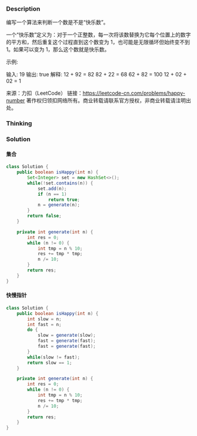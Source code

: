 ### Description

编写一个算法来判断一个数是不是“快乐数”。

一个“快乐数”定义为：对于一个正整数，每一次将该数替换为它每个位置上的数字的平方和，然后重复这个过程直到这个数变为 1，也可能是无限循环但始终变不到 1。如果可以变为 1，那么这个数就是快乐数。

示例: 

输入: 19
输出: true
解释: 
12 + 92 = 82
82 + 22 = 68
62 + 82 = 100
12 + 02 + 02 = 1

来源：力扣（LeetCode）
链接：https://leetcode-cn.com/problems/happy-number
著作权归领扣网络所有。商业转载请联系官方授权，非商业转载请注明出处。

### Thinking



### Solution

#### 集合

```java
class Solution {
    public boolean isHappy(int n) {
        Set<Integer> set = new HashSet<>();
        while(!set.contains(n)) {
            set.add(n);
            if (n == 1)
                return true;
            n = generate(n);
        }
        return false;
    }

    private int generate(int n) {
        int res = 0;
        while (n != 0) {
            int tmp = n % 10; 
            res += tmp * tmp;
            n /= 10;
        }
        return res;
    }
}
```

#### 快慢指针

```java
class Solution {
    public boolean isHappy(int n) {
        int slow = n;
        int fast = n;
        do {
            slow = generate(slow);
            fast = generate(fast);
            fast = generate(fast);
        }
        while(slow != fast);
        return slow == 1;
    }

    private int generate(int n) {
        int res = 0;
        while (n != 0) {
            int tmp = n % 10;
            res += tmp * tmp;
            n /= 10;
        }
        return res;
    }
}
```


